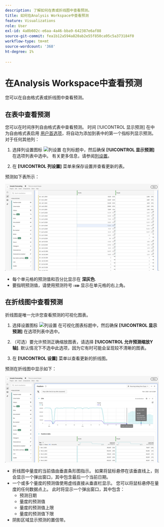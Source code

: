 ```yaml
---
description: 了解如何在表或折线图中查看预测。
title: 如何在Analysis Workspace中查看预测
feature: Visualizations
role: User
exl-id: 4a8b602c-e6aa-4a46-bba9-642387e6af88
source-git-commit: fea1b12a594a820ab2e55f850ca95c5a373184f0
workflow-type: tm+mt
source-wordcount: '368'
ht-degree: 1%

---
```


# 在Analysis Workspace中查看预测

您可以在自由格式表或折线图中查看预测。

## 在表中查看预测

您可以在时间序列自由格式表中查看预测。 时间 [!UICONTROL 显示预测] 在中为自由格式表启用 [用户首选项](../user-preferences.md)，将自动为添加到表中的第一个指标列显示预测。 对于任何其他列：

1. 选择列设置图标 ![列设置](https://spectrum.adobe.com/static/icons/workflow_18/Smock_Settings_18_N.svg) 在列标题中，然后确保 **[!UICONTROL 显示预测]** 在选项列表中选中。 有关更多信息，请参阅[列设置](../visualizations/freeform-table/column-row-settings/column-settings.md)。

1. 在 **[!UICONTROL 列设置]** 菜单来保存设置并查看更新的表。

预测如下表所示：

![在表中显示预测](assets/show-forecast-table.png)

* 每个单元格的预测值和百分比显示在 **深灰色**.
* 要指明预测值，请使用预测符号 <img src="./assets/forecast.svg" alt="预测符号" width="20" /> 显示在单元格的右上角。


## 在折线图中查看预测

折线图是唯一允许您查看预测的可视化图表。

1. 选择设置图标 ![列设置](https://spectrum.adobe.com/static/icons/workflow_18/Smock_Settings_18_N.svg) 在可视化图表标题中，然后确保 **[!UICONTROL 显示预测]** 在选项列表中选中。

1. （可选）要允许预测正确缩放图表，请选择 **[!UICONTROL 允许预测缩放Y轴]**. 默认情况下不选中此选项，因为它有时可能会呈现较不清晰的图表。

1. 在 **[!UICONTROL 设置]** 菜单以查看更新的折线图。

预测在折线图中显示如下：

![在折线图中显示预测](assets/show-forecast-linechart.png)

* 折线图中量度的当前值由垂直条形图指示。 如果将鼠标悬停在该垂直线上，则会显示一个弹出窗口，其中包含最后一个当前日期。
* 一个或多个量度的预测值使用虚线直接从垂直栏显示。 您可以将鼠标悬停在量度的任何数据点上。 此时将显示一个弹出窗口，其中包含：
   * 预测日期
   * 量度的预测值
   * 量度的预测值上限
   * 量度的预测值下限
* 阴影区域显示预测的置信带。
